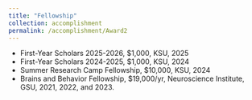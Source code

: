 ```yaml
---
title: "Fellowship"
collection: accomplishment
permalink: /accomplishment/Award2
---
```


- First-Year Scholars 2025-2026, $1,000, KSU, 2025
- First-Year Scholars 2024-2025, $1,000, KSU, 2024
- Summer Research Camp Fellowship, $10,000, KSU, 2024
- Brains and Behavior Fellowship, $19,000/yr, Neuroscience Institute, GSU, 2021, 2022, and 2023.

